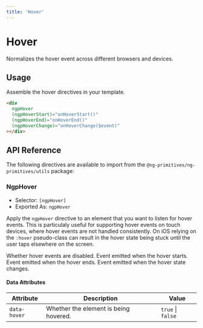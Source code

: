 ```yaml
---
title: 'Hover'
---
```


# Hover

Normalizes the hover event across different browsers and devices.

<docs-example name="hover"></docs-example>

## Usage

Assemble the hover directives in your template.

```html
<div
  ngpHover
  (ngpHoverStart)="onHoverStart()"
  (ngpHoverEnd)="onHoverEnd()"
  (ngpHoverChange)="onHoverChange($event)"
></div>
```

## API Reference

The following directives are available to import from the `@ng-primitives/ng-primitives/utils` package:

### NgpHover

- Selector: `[ngpHover]`
- Exported As: `ngpHover`

Apply the `ngpHover` directive to an element that you want to listen for hover events. This is particulaly useful for supporting hover events on touch devices, where hover events are not handled consistently. On iOS relying on the `:hover` pseudo-class can result in the hover state being stuck until the user taps elsewhere on the screen.

<response-field name="ngpHoverDisabled" type="boolean" default="false">
  Whether hover events are disabled.
</response-field>

<response-field name="ngpHoverStart" type="EventEmitter<void>">
  Event emitted when the hover starts.
</response-field>

<response-field name="ngpHoverEnd" type="EventEmitter<void>">
  Event emitted when the hover ends.
</response-field>

<response-field name="ngpHoverChange" type="EventEmitter<boolean>">
  Event emitted when the hover state changes.
</response-field>

#### Data Attributes

| Attribute    | Description                           | Value             |
| ------------ | ------------------------------------- | ----------------- |
| `data-hover` | Whether the element is being hovered. | `true` \| `false` |
